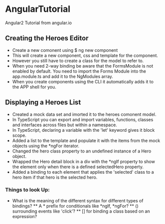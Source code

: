 # AngularTutorial
Angular2 Tutorial from angular.io

## Creating the Heroes Editor
* Create a new comonent using $ ng new component <componentName>
* This will create a new component, css and template for the component.
* However you still have to create a class for the model to refer to.
* When you need 2-way binding be aware that the FormsModule is not enabled
by default. You need to import the Forms Module into the app.module.ts and 
add it to the NgModules array.
* When you create components using the CLI it automatically adds it to the APP shell for you.

## Displaying a Heroes List
* Created a mock data set and imorted it to the heroes comonent model.
* In TypeScript you can export and import variables, functions, classes and interfaces across files but within a namespace.
* In TypeScript, declaring a variable with the 'let' keyword gives it block scope.
* Added a list to the template and populate it with the items from the mock objects using the *ngFor iterator.
* Changed the hero class property to an undefined instance of a Hero object.
* Wrapped the Hero detail block in a div with the *ngIf property to show the element only when there is a defined selectedHero property.
* Added a binding to each element that applies the 'selected' class to a hero item if that hero is the selected hero.

### Things to look Up:
* What is the meaning of the different syntax for different types of bindings?
** A * prefix for conditionals like *ngIf, *ngFor?
** () surrounding events like 'click'?
** [] for binding a class based on an expression?

 

 


